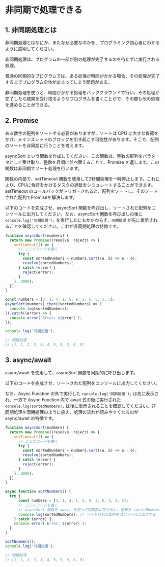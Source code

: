 # 非同期で処理できる

## 1. 非同期処理とは

非同期処理とはなにか、またなぜ必要なのかを、プログラミング初心者にわかるように説明してください。

非同期処理は、プログラムの一部が別の処理が完了するのを待たずに実行される処理。

普通の同期的なプログラムでは、ある処理が時間がかかる場合、その処理が完了するまでプログラム全体が止まってしまう問題がある。

非同期処理を使うと、時間がかかる処理をバックグラウンドで行い、その処理が完了したら結果を受け取るようなプログラムを書くことがで、その間も他の処理を進めることができる。

## 2. Promise

ある数字の配列をソートする必要がありますが、ソートは CPU に大きな負荷をかけ、メインスレッドのブロックを引き起こす可能性があります。そこで、配列のソートを非同期に行うことを考えます。

asyncSort という関数を作成してください。この関数は、整数の配列をパラメータとして受け取り、整数を昇順に並べ替えることで、Promise を返します。この関数は非同期でソート処理を行います。

関数の内部で、setTimeout 関数を使用して2秒間処理を一時停止します。これにより、CPUに負荷をかけるタスクの遅延をシミュレートすることができます。setTimeout のコールバックがトリガーされると、配列をソートし、そのソートされた配列でPromiseを解決します。

以下のコードを完成させ、asyncSort 関数を呼び出し、ソートされた配列をコンソールに出力してください。なお、asyncSort 関数を呼び出しの後に `console.log('同期処理');` を実行したにもかかわらず、`同期処理` が先に表示されることを確認してください。これが非同期処理の特徴です。

```js
function asyncSort(numbers) {
  return new Promise((resolve, reject) => {
    setTimeout(() => {
      // ここにコードを書く
      try {
        const sortedNumbers = numbers.sort((a, b) => a - b);
        resolve(sortedNumbers);
      } catch (error) {
        reject(error);
      }
    }, 2000);
  });
}

const numbers = [3, 1, 4, 1, 5, 9, 2, 6, 5, 3, 5];
asyncSort(numbers).then((sortedNumbers) => {
  console.log(sortedNumbers);
}).catch((error) => {
  console.error(`Error: ${error}`);
});

console.log('同期処理');

// 同期処理
// [1, 1, 2, 3, 3, 4, 5, 5, 5, 6, 9]
```

## 3. async/await

async/await を使用して、asyncSort 関数を同期的に呼び出します。

以下のコードを完成させ、ソートされた配列をコンソールに出力してください。

なお、Async Function の外で実行した `console.log('同期処理');` は先に表示され、一方で Async Function 内で await 式の後に実行された `console.log(sortedNumbers);` は後に表示されることを確認してください。非同期処理を同期処理のように扱え、処理の流れが読みやすくなるのが async/await の特徴です。

```js
function asyncSort(numbers) {
  return new Promise((resolve, reject) => {
    setTimeout(() => {
      // ここにコードを書く
      try {
        const sortedNumbers = numbers.sort((a, b) => a - b);
        resolve(sortedNumbers);
      } catch (error) {
        reject(error);
      }
    }, 2000);
  });
}

async function sortNumbers() {
  try {
      const numbers = [3, 1, 4, 1, 5, 9, 2, 6, 5, 3, 5];
      // ここにコードを書く
      // asyncSort 関数を await を使って同期的に呼び出し、結果を sortedNumbers に入れる
      console.log(sortedNumbers); // ソートされた配列をコンソールに出力する
    } catch (error) {
    console.error(`Error: ${error}`);
  }
}

sortNumbers();
console.log('同期処理');

// 同期処理
// [1, 1, 2, 3, 3, 4, 5, 5, 5, 6, 9]
```
